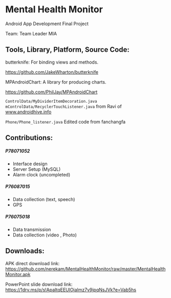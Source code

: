 Mental Health Monitor
===
Android App Development Final Project

Team: Team Leader MIA

Tools, Library, Platform, Source Code:
---

butterknife:
For binding views and methods.

https://github.com/JakeWharton/butterknife

MPAndroidChart:
A library for producing charts.

https://github.com/PhilJay/MPAndroidChart

`ControlData/MyDividerItemDecoration.java`
`mControlData/RecyclerTouchListener.java`
from Ravi of www.androidhive.info

`Phone/Phone_listener.java`
Edited code from fanchangfa


Contributions:
---
##### P78071052
- Interface design
- Server Setup (MySQL)
- Alarm clock (uncompleted)

##### P76087015
- Data collection (text, speech)
- GPS

##### P76075018
- Data transmission
- Data collection (video , Photo)

Downloads:
---
APK direct download link: https://github.com/nerekam/MentalHealthMonitor/raw/master/MentalHealthMonitor.apk

PowerPoint slide download link: https://1drv.ms/p/s!ApaItqEEUlOjalmz7v9jpqNsJVk?e=Vab5hs
